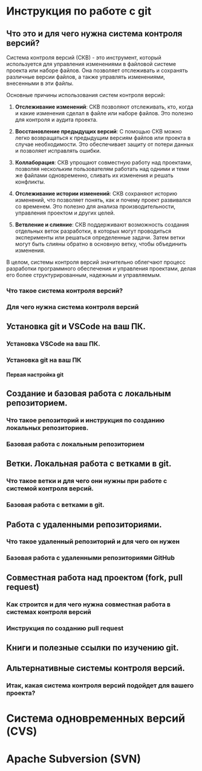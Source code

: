 # Инструкция по работе с git

## Что это и для чего нужна система контроля версий?
Система контроля версий (СКВ) - это инструмент, который используется для управления изменениями в файловой системе проекта или наборе файлов. Она позволяет отслеживать и сохранять различные версии файлов, а также управлять изменениями, внесенными в эти файлы.

Основные причины использования систем контроля версий:

1. **Отслеживание изменений**: СКВ позволяют отслеживать, кто, когда и какие изменения сделал в файле или наборе файлов. Это полезно для контроля и аудита проекта.

2. **Восстановление предыдущих версий**: С помощью СКВ можно легко возвращаться к предыдущим версиям файлов или проекта в случае необходимости. Это обеспечивает защиту от потери данных и позволяет исправлять ошибки.

3. **Коллаборация**: СКВ упрощают совместную работу над проектами, позволяя нескольким пользователям работать над одними и теми же файлами одновременно, сливать их изменения и решать конфликты.

4. **Отслеживание истории изменений**: СКВ сохраняют историю изменений, что позволяет понять, как и почему проект развивался со временем. Это полезно для анализа производительности, управления проектом и других целей.

5. **Ветвление и слияние**: СКВ поддерживают возможность создания отдельных веток разработки, в которых могут проводиться эксперименты или решаться определенные задачи. Затем ветки могут быть слияны обратно в основную ветку, чтобы объединить изменения.

В целом, системы контроля версий значительно облегчают процесс разработки программного обеспечения и управления проектами, делая его более структурированным, надежным и управляемым.

### Что такое система контроля версий?

### Для чего нужна система контроля версий

## Установка git и VSCode на ваш ПК.

### Установка VSCode на ваш ПК.

### Установка git на ваш ПК

#### Первая настройка git

## Создание и базовая работа с локальным репозиторием.

### Что такое репозиторий и инструкция по созданию локальных репозиториев.

### Базовая работа с локальным репозиторием

## Ветки. Локальная работа с ветками в git.

### Что такое ветки и для чего они нужны при работе с системой контроля версий.

### Базовая работа с ветками в git.

## Работа с удаленными репозиториями.

### Что такое удаленный репозиторий и для чего он нужен

### Базовая работа с удаленными репозиториями GitHub

## Совместная работа над проектом (fork, pull request)

### Как строится и для чего нужна совместная работа в системах контроля версий

### Инструкция по созданию pull request

## Книги и полезные ссылки по изучению git.

## Альтернативные системы контроля версий.

### Итак, какая система контроля версий подойдет для вашего проекта?

# Система одновременных версий (CVS)

# Apache Subversion (SVN)

